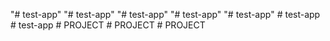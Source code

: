 "# test-app" 
"# test-app" 
"# test-app" 
"# test-app" 
"# test-app" 
#   t e s t - a p p  
 #   t e s t - a p p  
 #   P R O J E C T  
 #   P R O J E C T  
 #   P R O J E C T  
 